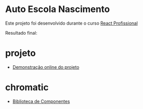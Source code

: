 # Auto Escola Nascimento

Este projeto foi desenvolvido durante o curso [React Profissional](http://nardiniacademy.com)

Resultado final:

# projeto
- [Demonstração online do projeto](https://autoescolanasc.vercel.app/)

# chromatic
- [Biblioteca de Componentes](https://www.chromatic.com/build?appId=604f6fbed9fb8400217d055a)
